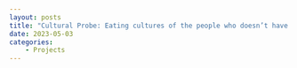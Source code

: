 ```yaml
---
layout: posts
title: "Cultural Probe: Eating cultures of the people who doesn’t have a kitchen"
date: 2023-05-03
categories: 
    - Projects
---
```


<!-- **Read Full Result:** [Link](https://drive.google.com/file/d/1syJHv9MGsT9s-E1vlrFgD_uUs1Sa1gke/view?usp=sharing) -->